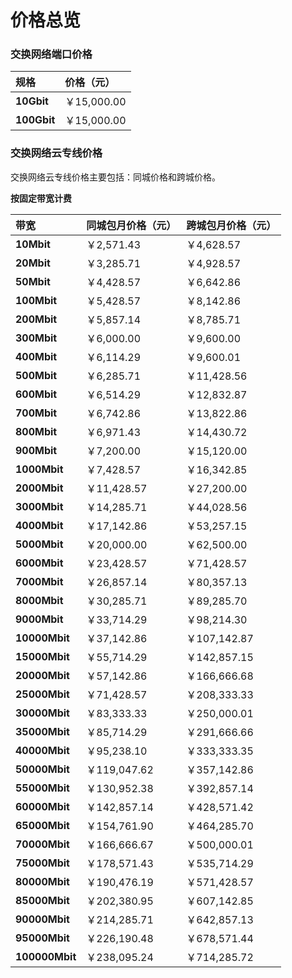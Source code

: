 # 价格总览

### 交换网络端口价格

|**规格**|**价格（元）**|
|:--- |:--- |
|**10Gbit**|￥15,000.00 |
|**100Gbit**|￥15,000.00 |


### 交换网络云专线价格

交换网络云专线价格主要包括：同城价格和跨城价格。

**按固定带宽计费**

|**带宽**|**同城包月价格（元）**|**跨城包月价格（元）**|
|:--- |:--- |:--- |
|**10Mbit**|￥2,571.43 |￥4,628.57 |
|**20Mbit**|￥3,285.71 |￥4,928.57 |
|**50Mbit**|￥4,428.57 |￥6,642.86 |
|**100Mbit**|￥5,428.57 |￥8,142.86 |
|**200Mbit**|￥5,857.14 |￥8,785.71 |
|**300Mbit**|￥6,000.00 |￥9,600.00 |
|**400Mbit**|￥6,114.29 |￥9,600.01 |
|**500Mbit**|￥6,285.71 |￥11,428.56 |
|**600Mbit**|￥6,514.29 |￥12,832.87 |
|**700Mbit**|￥6,742.86 |￥13,822.86 |
|**800Mbit**|￥6,971.43 |￥14,430.72 |
|**900Mbit**|￥7,200.00 |￥15,120.00 |
|**1000Mbit**|￥7,428.57 |￥16,342.85 |
|**2000Mbit**|￥11,428.57 |￥27,200.00 |
|**3000Mbit**|￥14,285.71 |￥44,028.56 |
|**4000Mbit**|￥17,142.86 |￥53,257.15 |
|**5000Mbit**|￥20,000.00 |￥62,500.00 |
|**6000Mbit**|￥23,428.57 |￥71,428.57 |
|**7000Mbit**|￥26,857.14 |￥80,357.13 |
|**8000Mbit**|￥30,285.71 |￥89,285.70 |
|**9000Mbit**|￥33,714.29 |￥98,214.30 |
|**10000Mbit**|￥37,142.86 |￥107,142.87 |
|**15000Mbit**|￥55,714.29 |￥142,857.15 |
|**20000Mbit**|￥57,142.86 |￥166,666.68 |
|**25000Mbit**|￥71,428.57 |￥208,333.33 |
|**30000Mbit**|￥83,333.33 |￥250,000.01 |
|**35000Mbit**|￥85,714.29 |￥291,666.66 |
|**40000Mbit**|￥95,238.10 |￥333,333.35 |
|**50000Mbit**|￥119,047.62 |￥357,142.86 |
|**55000Mbit**|￥130,952.38 |￥392,857.14 |
|**60000Mbit**|￥142,857.14 |￥428,571.42 |
|**65000Mbit**|￥154,761.90 |￥464,285.70 |
|**70000Mbit**|￥166,666.67 |￥500,000.01 |
|**75000Mbit**|￥178,571.43 |￥535,714.29 |
|**80000Mbit**|￥190,476.19 |￥571,428.57 |
|**85000Mbit**|￥202,380.95 |￥607,142.85 |
|**90000Mbit**|￥214,285.71 |￥642,857.13 |
|**95000Mbit**|￥226,190.48 |￥678,571.44 |
|**100000Mbit**|￥238,095.24|￥714,285.72 |
